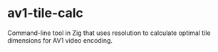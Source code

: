 # av1-tile-calc
Command-line tool in Zig that uses resolution to calculate optimal tile dimensions for AV1 video encoding.
